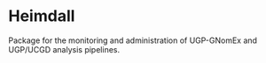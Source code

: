 # Heimdall
Package for the monitoring and administration of UGP-GNomEx and UGP/UCGD analysis pipelines.
